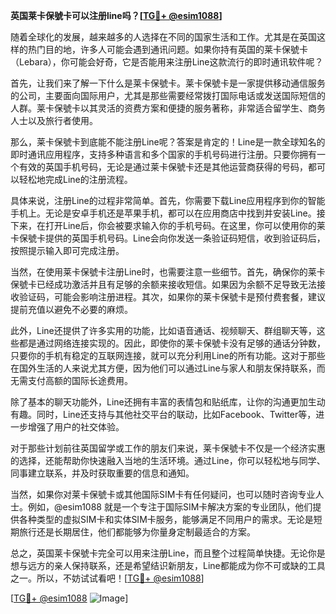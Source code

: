 **英国莱卡保號卡可以注册line吗？[[TG💪+ @esim1088](https://t.me/s/esim1088)]**

随着全球化的发展，越来越多的人选择在不同的国家生活和工作。尤其是在英国这样的热门目的地，许多人可能会遇到通讯问题。如果你持有英国的莱卡保號卡（Lebara），你可能会好奇，它是否能用来注册Line这款流行的即时通讯软件呢？

首先，让我们来了解一下什么是莱卡保號卡。莱卡保號卡是一家提供移动通信服务的公司，主要面向国际用户，尤其是那些需要经常拨打国际电话或发送国际短信的人群。莱卡保號卡以其灵活的资费方案和便捷的服务著称，非常适合留学生、商务人士以及旅行者使用。

那么，莱卡保號卡到底能不能注册Line呢？答案是肯定的！Line是一款全球知名的即时通讯应用程序，支持多种语言和多个国家的手机号码进行注册。只要你拥有一个有效的英国手机号码，无论是通过莱卡保號卡还是其他运营商获得的号码，都可以轻松地完成Line的注册流程。

具体来说，注册Line的过程非常简单。首先，你需要下载Line应用程序到你的智能手机上。无论是安卓手机还是苹果手机，都可以在应用商店中找到并安装Line。接下来，在打开Line后，你会被要求输入你的手机号码。在这里，你可以使用你的莱卡保號卡提供的英国手机号码。Line会向你发送一条验证码短信，收到验证码后，按照提示输入即可完成注册。

当然，在使用莱卡保號卡注册Line时，也需要注意一些细节。首先，确保你的莱卡保號卡已经成功激活并且有足够的余额来接收短信。如果因为余额不足导致无法接收验证码，可能会影响注册进程。其次，如果你的莱卡保號卡是预付费套餐，建议提前充值以避免不必要的麻烦。

此外，Line还提供了许多实用的功能，比如语音通话、视频聊天、群组聊天等，这些都是通过网络连接实现的。因此，即使你的莱卡保號卡没有足够的通话分钟数，只要你的手机有稳定的互联网连接，就可以充分利用Line的所有功能。这对于那些在国外生活的人来说尤其方便，因为他们可以通过Line与家人和朋友保持联系，而无需支付高额的国际长途费用。

除了基本的聊天功能外，Line还拥有丰富的表情包和贴纸库，让你的沟通更加生动有趣。同时，Line还支持与其他社交平台的联动，比如Facebook、Twitter等，进一步增强了用户的社交体验。

对于那些计划前往英国留学或工作的朋友们来说，莱卡保號卡不仅是一个经济实惠的选择，还能帮助你快速融入当地的生活环境。通过Line，你可以轻松地与同学、同事建立联系，并及时获取重要的信息和通知。

当然，如果你对莱卡保號卡或其他国际SIM卡有任何疑问，也可以随时咨询专业人士。例如，@esim1088 就是一个专注于国际SIM卡解决方案的专业团队，他们提供各种类型的虚拟SIM卡和实体SIM卡服务，能够满足不同用户的需求。无论是短期旅行还是长期居住，他们都能够为你量身定制最适合的方案。

总之，英国莱卡保號卡完全可以用来注册Line，而且整个过程简单快捷。无论你是想与远方的亲人保持联系，还是希望结识新朋友，Line都能成为你不可或缺的工具之一。所以，不妨试试看吧！[[TG💪+ @esim1088](https://t.me/s/esim1088)]

[[TG💪+ @esim1088](https://t.me/s/esim1088) ![Image](https://i.postimg.cc/4NQfJmqS/Snipaste-2025-05-13-00-14-12.png)]